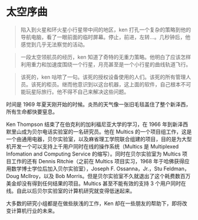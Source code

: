 # 太空序曲

> 陷入到火星和环火星小行星带中间的地区，ken 打孔一个复杂的策略到他的导航电脑，看了一眼前面的临时屏幕。停止，前进，左转...。几秒钟后，他感觉到几乎无法察觉的活动。

> 一段太空领航员的经历，ken 知道了奇特的无重力策略。他明白了应该怎样利用重力和加速度围绕一个行星，月亮甚至是一个小行星的曲线轨道飞行。

> 该死的，ken 咕哝了一句。该死的授权设备使用的人们。该死的所有管理人员。该死的柜员。继而他意识到以这台机器，这上面的软件，自己根本不可能玩星际旅行。他不得不自己来解决这些问题。

时间是 1969 年夏天刚开始的时候。炎热的天气像一张旧毛毯盖住了整个新泽西，所有生命都快要窒息。

Ken Thompson 结束了在伯克利的加利福尼亚大学的学习，在 1966 年到新泽西默里山成为贝尔电话实验室的一名研究员。他在 Multics 的一个项目组工作，这是一个由通用电器，贝尔实验室，以及麻省理工学院联合组建的项目，目的是为大型机开发一个可以支持上千用户同时在线的操作系统（Multics 是 Multiplexed Infomation and Computing Service 的缩写）。同时在贝尔实验室为 Multics 项目工作的还有 Dennis Ritchie（之前在 Multics 项目实习，1968 年于哈佛获得应用数学博士学位后加入贝尔实验室），Joseph F. Ossanna，Jr.，Stu Feldman，Doug Mcllroy，以及 Bob Morris。但是贝尔实验室不久就退出了这个耗费数百万美金却没有得到任何结果的项目。Multics 甚至不能有效的支持 3 个用户同时在线。自此以后贝尔实验室的计算机研究就变得低迷起来。

大多数的研究小组都是在做些肤浅的工作，Ken 却在一些朋友的帮助下，即将改变计算机行业的未来。
